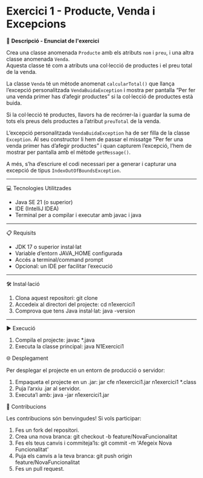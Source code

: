# Exercici 1 - Producte, Venda i Excepcions

📄 **Descripció - Enunciat de l'exercici**

Crea una classe anomenada `Producte` amb els atributs `nom` i `preu`, i una altra classe anomenada `Venda`.  
Aquesta classe té com a atributs una col·lecció de productes i el preu total de la venda.

La classe `Venda` té un mètode anomenat `calcularTotal()` que llança l’excepció personalitzada `VendaBuidaException` i mostra per pantalla “Per fer una venda primer has d’afegir productes” si la col·lecció de productes està buida.  

Si la col·lecció té productes, llavors ha de recórrer-la i guardar la suma de tots els preus dels productes a l’atribut `preuTotal` de la venda.

L’excepció personalitzada `VendaBuidaException` ha de ser filla de la classe `Exception`. Al seu constructor li hem de passar el missatge “Per fer una venda primer has d’afegir productes” i quan capturem l’excepció, l’hem de mostrar per pantalla amb el mètode `getMessage()`.

A més, s’ha d’escriure el codi necessari per a generar i capturar una excepció de tipus `IndexOutOfBoundsException`.

---

💻 Tecnologies Utilitzades

- Java SE 21 (o superior)
- IDE (IntelliJ IDEA)
- Terminal per a compilar i executar amb javac i java

-----------------------------------

📋 Requisits

- JDK 17 o superior instal·lat
- Variable d’entorn JAVA_HOME configurada
- Accés a terminal/command prompt
- Opcional: un IDE per facilitar l’execució

---

🛠️ Instal·lació

1. Clona aquest repositori:
   git clone <URL-del-repositori>
2. Accedeix al directori del projecte:
   cd n1exercici1
3. Comprova que tens Java instal·lat:
   java -version

-----------------------------------

▶️ Execució

1. Compila el projecte:
   javac *.java
2. Executa la classe principal:
   java N1Exercici1

🌐 Desplegament

Per desplegar el projecte en un entorn de producció o servidor:
1. Empaqueta el projecte en un .jar:
   jar cfe n1exercici1.jar n1exercici1 *.class
2. Puja l’arxiu .jar al servidor.
3. Executa’l amb:
   java -jar n1exercici1.jar

🤝 Contribucions

Les contribucions són benvingudes! Si vols participar:
1. Fes un fork del repositori.
2. Crea una nova branca:
   git checkout -b feature/NovaFuncionalitat
3. Fes els teus canvis i commiteja’ls:
   git commit -m 'Afegeix Nova Funcionalitat'
4. Puja els canvis a la teva branca:
   git push origin feature/NovaFuncionalitat
5. Fes un pull request.
